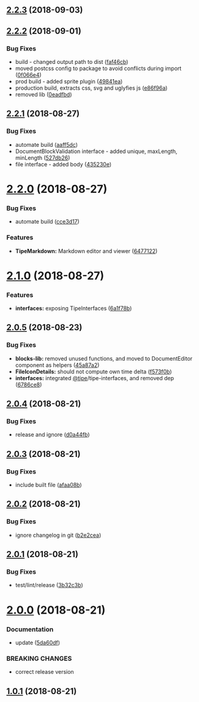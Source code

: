 ## [2.2.3](https://github.com/tipeio/tipe-ui/compare/v2.2.2...v2.2.3) (2018-09-03)

## [2.2.2](https://github.com/tipeio/tipe-ui/compare/v2.2.1...v2.2.2) (2018-09-01)


### Bug Fixes

* build - changed output path to dist ([faf46cb](https://github.com/tipeio/tipe-ui/commit/faf46cb))
* moved postcss config to package to avoid conflicts during import ([0f066e4](https://github.com/tipeio/tipe-ui/commit/0f066e4))
* prod build - added sprite plugin ([49841ea](https://github.com/tipeio/tipe-ui/commit/49841ea))
* production build, extracts css, svg and uglyfies js ([e86f96a](https://github.com/tipeio/tipe-ui/commit/e86f96a))
* removed lib ([0eadfbd](https://github.com/tipeio/tipe-ui/commit/0eadfbd))

## [2.2.1](https://github.com/tipeio/tipe-ui/compare/v2.2.0...v2.2.1) (2018-08-27)


### Bug Fixes

* automate build ([aaff5dc](https://github.com/tipeio/tipe-ui/commit/aaff5dc))
* DocumentBlockValidation interface - added unique, maxLength, minLength ([527db26](https://github.com/tipeio/tipe-ui/commit/527db26))
* file interface - added body ([435230e](https://github.com/tipeio/tipe-ui/commit/435230e))

# [2.2.0](https://github.com/tipeio/tipe-ui/compare/v2.1.0...v2.2.0) (2018-08-27)


### Bug Fixes

* automate build ([cce3d17](https://github.com/tipeio/tipe-ui/commit/cce3d17))


### Features

* **TipeMarkdown:** Markdown editor and viewer ([6477122](https://github.com/tipeio/tipe-ui/commit/6477122))

# [2.1.0](https://github.com/tipeio/tipe-ui/compare/v2.0.5...v2.1.0) (2018-08-27)


### Features

* **interfaces:** exposing TipeInterfaces ([6a1f78b](https://github.com/tipeio/tipe-ui/commit/6a1f78b))

## [2.0.5](https://github.com/tipeio/tipe-ui/compare/v2.0.4...v2.0.5) (2018-08-23)


### Bug Fixes

* **blocks-lib:** removed unused functions, and moved to DocumentEditor component as helpers ([45a87a2](https://github.com/tipeio/tipe-ui/commit/45a87a2))
* **FileIconDetails:** should not compute own time delta ([f573f0b](https://github.com/tipeio/tipe-ui/commit/f573f0b))
* **interfaces:** integrated [@tipe](https://github.com/tipe)/tipe-interfaces, and removed dep ([6786ce8](https://github.com/tipeio/tipe-ui/commit/6786ce8))

## [2.0.4](https://github.com/tipeio/tipe-ui/compare/v2.0.3...v2.0.4) (2018-08-21)


### Bug Fixes

* release and ignore ([d0a44fb](https://github.com/tipeio/tipe-ui/commit/d0a44fb))

## [2.0.3](https://github.com/tipeio/tipe-ui/compare/v2.0.2...v2.0.3) (2018-08-21)


### Bug Fixes

* include built file ([afaa08b](https://github.com/tipeio/tipe-ui/commit/afaa08b))

## [2.0.2](https://github.com/tipeio/tipe-ui/compare/v2.0.1...v2.0.2) (2018-08-21)


### Bug Fixes

* ignore changelog in git ([b2e2cea](https://github.com/tipeio/tipe-ui/commit/b2e2cea))

## [2.0.1](https://github.com/tipeio/tipe-ui/compare/v2.0.0...v2.0.1) (2018-08-21)


### Bug Fixes

* test/lint/release ([3b32c3b](https://github.com/tipeio/tipe-ui/commit/3b32c3b))

# [2.0.0](https://github.com/tipeio/tipe-ui/compare/v1.0.1...v2.0.0) (2018-08-21)


### Documentation

* update ([5da60df](https://github.com/tipeio/tipe-ui/commit/5da60df))


### BREAKING CHANGES

* correct release version

## [1.0.1](https://github.com/tipeio/tipe-ui/compare/v1.0.0...v1.0.1) (2018-08-21)
